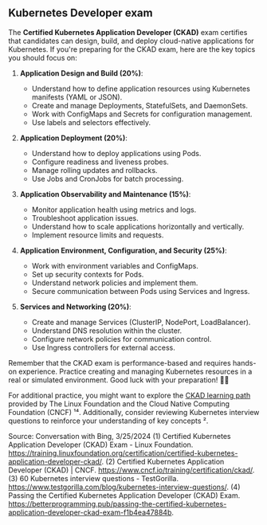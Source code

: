 ## Kubernetes Developer exam
The **Certified Kubernetes Application Developer (CKAD)** exam certifies that candidates can design, build, and deploy cloud-native applications for Kubernetes. If you're preparing for the CKAD exam, here are the key topics you should focus on:

1. **Application Design and Build (20%)**:
    - Understand how to define application resources using Kubernetes manifests (YAML or JSON).
    - Create and manage Deployments, StatefulSets, and DaemonSets.
    - Work with ConfigMaps and Secrets for configuration management.
    - Use labels and selectors effectively.

2. **Application Deployment (20%)**:
    - Understand how to deploy applications using Pods.
    - Configure readiness and liveness probes.
    - Manage rolling updates and rollbacks.
    - Use Jobs and CronJobs for batch processing.

3. **Application Observability and Maintenance (15%)**:
    - Monitor application health using metrics and logs.
    - Troubleshoot application issues.
    - Understand how to scale applications horizontally and vertically.
    - Implement resource limits and requests.

4. **Application Environment, Configuration, and Security (25%)**:
    - Work with environment variables and ConfigMaps.
    - Set up security contexts for Pods.
    - Understand network policies and implement them.
    - Secure communication between Pods using Services and Ingress.

5. **Services and Networking (20%)**:
    - Create and manage Services (ClusterIP, NodePort, LoadBalancer).
    - Understand DNS resolution within the cluster.
    - Configure network policies for communication control.
    - Use Ingress controllers for external access.

Remember that the CKAD exam is performance-based and requires hands-on experience. Practice creating and managing Kubernetes resources in a real or simulated environment. Good luck with your preparation! 🌟🚀

For additional practice, you might want to explore the [CKAD learning path](https://training.linuxfoundation.org/certification/certified-kubernetes-application-developer-ckad/) provided by The Linux Foundation and the Cloud Native Computing Foundation (CNCF) ¹⁴. Additionally, consider reviewing Kubernetes interview questions to reinforce your understanding of key concepts ².

Source: Conversation with Bing, 3/25/2024
(1) Certified Kubernetes Application Developer (CKAD) Exam - Linux Foundation. https://training.linuxfoundation.org/certification/certified-kubernetes-application-developer-ckad/.
(2) Certified Kubernetes Application Developer (CKAD) | CNCF. https://www.cncf.io/training/certification/ckad/.
(3) 60 Kubernetes interview questions - TestGorilla. https://www.testgorilla.com/blog/kubernetes-interview-questions/.
(4) Passing the Certified Kubernetes Application Developer (CKAD) Exam. https://betterprogramming.pub/passing-the-certified-kubernetes-application-developer-ckad-exam-f1b4ea47884b.